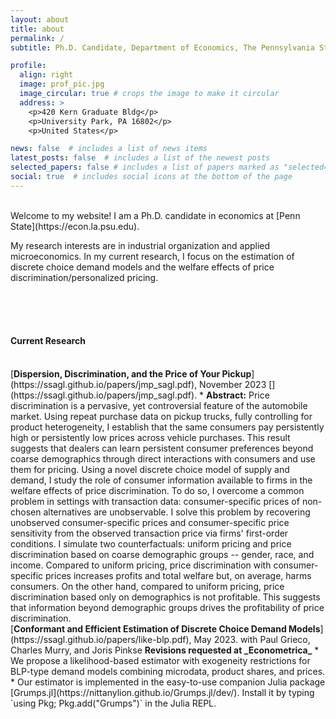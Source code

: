 ```yaml
---
layout: about
title: about
permalink: /
subtitle: Ph.D. Candidate, Department of Economics, The Pennsylvania State University

profile:
  align: right
  image: prof_pic.jpg
  image_circular: true # crops the image to make it circular
  address: >
    <p>420 Kern Graduate Bldg</p>
    <p>University Park, PA 16802</p>
    <p>United States</p>

news: false  # includes a list of news items
latest_posts: false  # includes a list of the newest posts
selected_papers: false # includes a list of papers marked as "selected={true}"
social: true  # includes social icons at the bottom of the page
---
```

<br />
Welcome to my website! I am a Ph.D. candidate in economics at [Penn State](https://econ.la.psu.edu). 

My research interests are in industrial organization and applied microeconomics. In my current research, I focus on the estimation of discrete choice demand models and the welfare effects of price discrimination/personalized pricing.

<br /> 
<br />
<br />
  
#### Current Research
<br />
[<b>Dispersion, Discrimination, and the Price of Your Pickup</b>](https://ssagl.github.io/papers/jmp_sagl.pdf), November 2023 [<i class="fa-solid fa-truck-pickup" style="color: #b509ac;"></i>](https://ssagl.github.io/papers/jmp_sagl.pdf).
* <b>Abstract:</b> Price discrimination is a pervasive, yet controversial feature of the automobile market. Using repeat purchase data on pickup trucks, fully controlling for product heterogeneity, I establish that the same consumers pay persistently high or persistently low prices across vehicle purchases. This result suggests that dealers can learn persistent consumer preferences beyond coarse demographics through direct interactions with consumers and use them for pricing. Using a novel discrete choice model of supply and demand, I study the role of consumer information available to firms in the welfare effects of price discrimination. To do so, I overcome a common problem in settings with transaction data: consumer-specific prices of non-chosen alternatives are unobservable. I solve this problem by recovering unobserved consumer-specific prices and consumer-specific price sensitivity from the observed transaction price via firms' first-order conditions. I simulate two counterfactuals: uniform pricing and price discrimination based on coarse demographic groups -- gender, race, and income. Compared to uniform pricing, price discrimination with consumer-specific prices increases profits and total welfare but, on average, harms consumers. On the other hand, compared to uniform pricing, price discrimination based only on demographics is not profitable. This suggests that information beyond demographic groups drives the profitability of price discrimination.

<br />
[<b>Conformant and Efficient Estimation of Discrete Choice Demand Models</b>](https://ssagl.github.io/papers/like-blp.pdf), May 2023.  
with Paul Grieco, Charles Murry, and Joris Pinkse  
<b>Revisions requested at _Econometrica_</b> 
* We propose a likelihood-based estimator with exogeneity restrictions
for BLP-type demand models combining microdata, product shares, and prices.  
* Our estimator is implemented in the easy-to-use companion Julia package [Grumps.jl](https://nittanylion.github.io/Grumps.jl/dev/). Install it by typing `using Pkg; Pkg.add("Grumps")` in the Julia REPL.